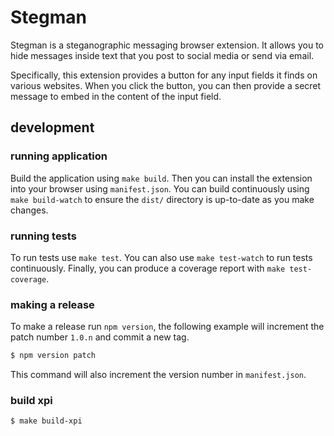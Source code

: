 # Stegman
Stegman is a steganographic messaging browser extension. It allows you to hide messages inside text that you post to social media or send via email.

Specifically, this extension provides a button for any input fields it finds on various websites. When you click the button, you can then provide a secret message to embed in the content of the input field.

## development

### running application
Build the application using `make build`. Then you can install the extension into your browser using `manifest.json`. You can build continuously using `make build-watch` to ensure the `dist/` directory is up-to-date as you make changes.

### running tests
To run tests use `make test`. You can also use `make test-watch` to run tests continuously. Finally, you can produce a coverage report with `make test-coverage`.

### making a release
To make a release run `npm version`, the following example will increment the patch number `1.0.n` and commit a new tag.

```bash
$ npm version patch
```

This command will also increment the version number in `manifest.json`.

### build xpi

```bash
$ make build-xpi
```
